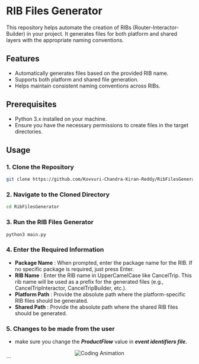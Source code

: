 # RIB Files Generator

This repository helps automate the creation of RIBs (Router-Interactor-Builder) in your project. It generates files for both platform and shared layers with the appropriate naming conventions.

## Features

- Automatically generates files based on the provided RIB name.
- Supports both platform and shared file generation.
- Helps maintain consistent naming conventions across RIBs.

## Prerequisites

- Python 3.x installed on your machine.
- Ensure you have the necessary permissions to create files in the target directories.

## Usage

### 1. Clone the Repository

```bash
git clone https://github.com/Kovvuri-Chandra-Kiran-Reddy/RibFilesGenerator.git
```

### 2. Navigate to the Cloned Directory
```bash
cd RibFilesGenerator
```

### 3. Run the RIB Files Generator
```bash
python3 main.py
```

### 4. Enter the Required Information
- **Package Name** : When prompted, enter the package name for the RIB. If no specific package is required, just press Enter.
- **RIB Name** : Enter the RIB name in UpperCamelCase like CancelTrip. This rib name will be used as a prefix for the generated files (e.g., CancelTripInteractor, CancelTripBuilder, etc.).
- **Platform Path** : Provide the absolute path where the platform-specific RIB files should be generated.
- **Shared Path** : Provide the absolute path where the shared RIB files should be generated.

### 5. Changes to be made from the user
- make sure you change the ***ProductFlow*** value in ***event identifiers file.***

<div align="center"> <img src="https://media.giphy.com/media/v1.Y2lkPTc5MGI3NjExNmJtbWExMXJiaGc1amJteXZ5YW1iOGM2Y3FjOHpyNWFpaWFpcWFiZyZlcD12MV9naWZzX3NlYXJjaCZjdD1n/3bu85lsWhBTlWcOMN6/giphy.gif" alt="Coding Animation"> </div> ```
